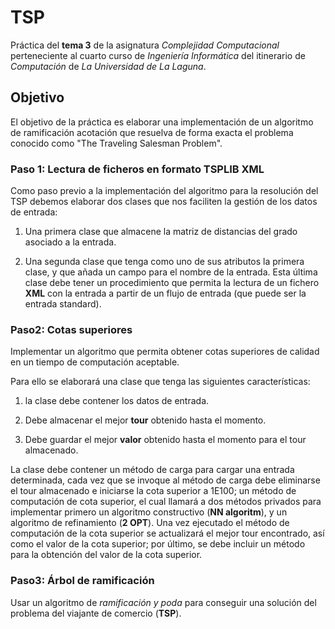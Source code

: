 # TSP

Práctica del **tema 3** de la asignatura *Complejidad Computacional* perteneciente al cuarto curso de *Ingeniería Informática* del itinerario de *Computación* de *La Universidad de La Laguna*.

## Objetivo

El objetivo de la práctica es elaborar una implementación de un algoritmo de ramificación acotación que resuelva de forma exacta el problema conocido como "The Traveling Salesman Problem".

### Paso 1: Lectura de ficheros en formato TSPLIB XML

Como paso previo a la implementación del algoritmo para la resolución del TSP debemos elaborar dos clases que nos faciliten la gestión de los datos de entrada:

1. Una primera clase que almacene la matriz de distancias del grado asociado a la entrada.

2. Una segunda clase que tenga como uno de sus atributos la primera clase, y que añada un campo para el nombre de la entrada. Esta última clase debe tener un procedimiento que permita la lectura de un fichero **XML** con la entrada a partir de un flujo de entrada (que puede ser la entrada standard).

### Paso2: Cotas superiores

Implementar un algoritmo que permita obtener cotas superiores de calidad en un tiempo de computación aceptable.

Para ello se elaborará una clase que tenga las siguientes características:

1. la clase debe contener los datos de entrada.

2. Debe almacenar el mejor **tour** obtenido hasta el momento.

3. Debe guardar el mejor **valor** obtenido hasta el momento para el tour almacenado.

La clase debe contener un método de carga para cargar una entrada determinada, cada vez que se invoque al método de carga debe eliminarse el tour almacenado e iniciarse la cota superior a 1E100; un método de computación de cota superior, el cual llamará a dos métodos privados para implementar primero un algoritmo constructivo (**NN algoritm**), y un algoritmo de refinamiento (**2 OPT**). Una vez ejecutado el método de computación de la cota superior se actualizará el mejor tour encontrado, así como el valor de la cota superior; por último, se debe incluir un método para la obtención del valor de la cota superior.

### Paso3: Árbol de ramificación

Usar un algoritmo de *ramificación y poda* para conseguir una solución del problema del viajante de comercio (**TSP**).
